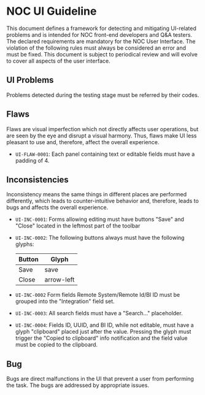 # NOC UI Guideline

This document defines a framework for detecting and mitigating UI-related problems
and is intended for NOC front-end developers and Q&A testers.
The declared requirements are mandatory for the NOC User Interface. 
The violation of the following rules must always be considered an error and must be fixed.
This document is subject to periodical review and will evolve to cover all aspects of the user interface.

## UI Problems

Problems detected during the testing stage must be referred by their codes.

## Flaws

Flaws are visual imperfection which not directly affects user operations, but are seen by the eye and disrupt a visual harmony. Thus, flaws make UI less pleasant to use and, therefore, affect the overall experience.

* `UI-FLAW-0001`: Each panel containing text or editable fields must have a padding of 4.

## Inconsistencies

Inconsistency means the same things in different places are performed differently, which leads to counter-intuitive behavior and, therefore, leads to bugs and affects the overall experience.

* `UI-INC-0001`: Forms allowing editing must have buttons "Save" and "Close" located in the leftmost part of the toolbar
* `UI-INC-0002`: The following buttons always must have the following glyphs:

    | Button | Glyph      |
    | ------ | ---------- |
    | Save   | save       |
    | Close  | arrow-left |

* `UI-INC-0002` Form fields Remote System/Remote Id/BI ID must be grouped into the "Integration" field set.
* `UI-INC-0003`: All search fields must have a "Search..." placeholder.
* `UI-INC-0004`: Fields ID, UUID, and BI ID, while not editable, must have a glyph "clipboard" placed just after the value. Pressing the glyph must trigger the "Copied to clipboard" info notification and the field value must be copied to the clipboard.

## Bug

Bugs are direct malfunctions in the UI that prevent a user from performing the task.
The bugs are addressed by appropriate issues.